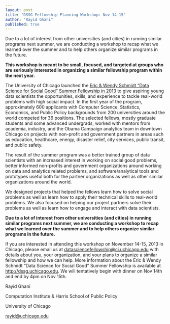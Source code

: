 ```yaml
---
layout: post
title: "DSSG Fellowship Planning Workshop: Nov 14-15"
author: "Rayid Ghani"
published: true
---
```


Due to a lot of interest from other universities (and cities) in running similar programs next summer, we are conducting a workshop to recap what we learned over the summer and to help others organize similar programs in the future. 

**This workshop is meant to be small, focused, and targeted at groups who are seriously interested in organizing a similar fellowship program within the next year.**

The University of Chicago launched the [Eric & Wendy Schmidt “Data Science for Social Good” Summer Fellowship in 2013](http://dssg.uchicago.edu) to give aspiring young data scientists the opportunities, skills, and experience to tackle real-world problems with high social impact. In the first year of the program, approximately 600 applicants with Computer Science, Statistics, Economics, and Public Policy backgrounds from 200 universities around the world competed for 36 positions. The selected fellows, mostly graduate students and some advanced undergrads, worked with mentors from academia, industry, and the Obama Campaign analytics team in downtown Chicago on projects with non-profit and government partners in areas such as education, healthcare, energy, disaster relief, city services, public transit, and public safety.

The result of the summer program was a better trained group of data scientists with an increased interest in working on social good problems, better informed non-profits and government organizations around working on data and analytics related problems, and software/analytical tools and prototypes useful both for the partner organizations as well as other similar organizations around the world.

We designed projects that helped the fellows learn how to solve social problems as well as learn how to apply their technical skills to real-world problems. We also focused on helping our project partners solve their problems as well as learn how to engage and interact with data scientists.

**Due to a lot of interest from other universities (and cities) in running similar programs next summer, we are conducting a workshop to recap what we learned over the summer and to help others organize similar programs in the future.**

If you are interested in attending this workshop on November 14-15, 2013 in Chicago, please email us at datasciencefellowship@ci.uchicago.edu with details about you, your organization, and your plans to organize a similar fellowship and how we can help. More information about the Eric & Wendy Schmidt “Data Science for Social Good” Summer Fellowship is available at http://dssg.uchicago.edu. We will tentatively begin with dinner on Nov 14th and end by 4pm on Nov 15th. 

Rayid Ghani

Computation Institute & Harris School of Public Policy

University of Chicago

rayid@uchicago.edu

